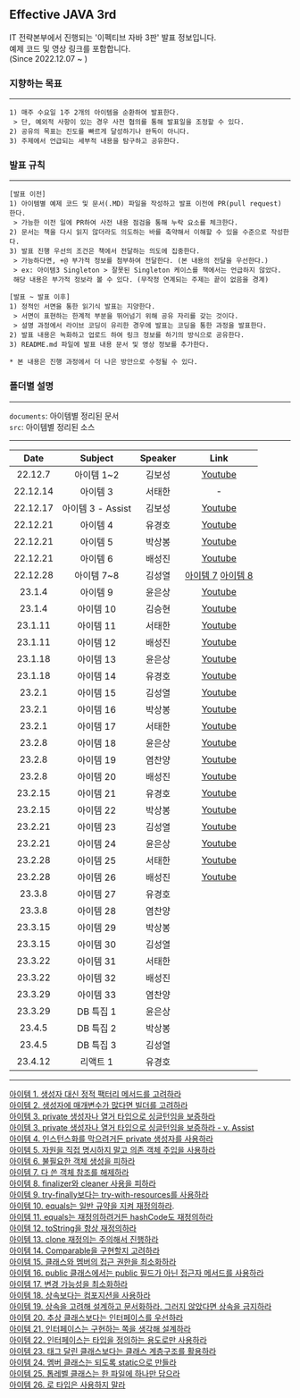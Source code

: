  Effective JAVA 3rd
---
IT 전략본부에서 진행되는 '이펙티브 자바 3판' 발표 정보입니다.  
예제 코드 및 영상 링크를 포함합니다.  
(Since 2022.12.07 ~  )


### 지향하는 목표
---
```
1) 매주 수요일 1주 2개의 아이템을 순환하여 발표한다.
 > 단, 예외적 사항이 있는 경우 사전 협의를 통해 발표일을 조정할 수 있다.
2) 공유의 목표는 진도를 빠르게 달성하기나 완독이 아니다.
3) 주제에서 언급되는 세부적 내용을 탐구하고 공유한다.
```

### 발표 규칙
---
```
[발표 이전]
1) 아이템별 예제 코드 및 문서(.MD) 파일을 작성하고 발표 이전에 PR(pull request) 한다.
 > 가능한 이전 일에 PR하여 사전 내용 점검을 통해 누락 요소를 체크한다.
2) 문서는 책을 다시 읽지 않더라도 의도하는 바를 축약해서 이해할 수 있을 수준으로 작성한다.
3) 발표 진행 우선의 조건은 책에서 전달하는 의도에 집중한다.
 > 가능하다면, +@ 부가적 정보를 첨부하여 전달한다. (본 내용의 전달을 우선한다.)
 > ex: 아이템3 Singleton > 잘못된 Singleton 케이스를 책에서는 언급하지 않았다.
 해당 내용은 부가적 정보라 볼 수 있다. (무작정 연계되는 주제는 끝이 없음을 경계)

[발표 ~ 발표 이후]
1) 정적인 서면을 통한 읽기식 발표는 지양한다.
 > 서면이 표현하는 한계적 부분을 뛰어넘기 위해 공유 자리를 갖는 것이다. 
 > 설명 과정에서 라이브 코딩이 유리한 경우에 발표는 코딩을 통한 과정을 발표한다.
2) 발표 내용은 녹화하고 업로드 하여 링크 정보를 하기의 방식으로 공유한다.
3) README.md 파일에 발표 내용 문서 및 영상 정보를 추가한다.

* 본 내용은 진행 과정에서 더 나은 방안으로 수정될 수 있다.
```


### 폴더별 설명
---
``documents``: 아이템별 정리된 문서  
``src``: 아이템별 정리된 소스

---

|   Date   |    Subject     | Speaker |Link|
|:--------:|:--------------:|:-------:|:---:|
| 22.12.7  |    아이템 1~2     |   김보성   |[Youtube](https://youtu.be/yzLFq1Ky9GE)
| 22.12.14 |     아이템 3      |   서태한   | -
| 22.12.17 | 아이템 3 - Assist |   김보성   |[Youtube](https://youtu.be/Ck0f_knwqS8)
| 22.12.21 |     아이템 4      |   유경호   |[Youtube](https://youtu.be/1bzjyvN6RZs)
| 22.12.21 |     아이템 5      |   박상봉   |[Youtube](https://youtu.be/28_-GmUnu8M)
| 22.12.21 |     아이템 6      |   배성진   |[Youtube](https://youtu.be/U39PgfWRSk0)
| 22.12.28 |    아이템 7~8     |   김성열   |[아이템 7](https://youtu.be/qjSRqUd47Tc)  [아이템 8](https://youtu.be/EKXd-wGfqVE)
|  23.1.4  |     아이템 9      |   윤은상   |[Youtube](https://youtu.be/vg1Z6Yt5jZw)
|  23.1.4  |     아이템 10     |   김승현   |[Youtube](https://youtu.be/eNHeX_xzE6c)
| 23.1.11  |     아이템 11     |   서태한   |[Youtube](https://youtu.be/zINvWUzYM9A)
| 23.1.11  |     아이템 12     |   배성진   |[Youtube](https://youtu.be/ckjWWO2zgHA)
| 23.1.18  |     아이템 13     |   윤은상   |[Youtube](https://youtu.be/U96VcpirHN8)
| 23.1.18  |     아이템 14     |   유경호   |[Youtube](https://youtu.be/_XIxh2TmZzY)
|  23.2.1  |     아이템 15     |   김성열   |[Youtube](https://youtu.be/WW4hYKmJ0Lk)
|  23.2.1  |     아이템 16     |   박상봉   |[Youtube](https://youtu.be/bFH6Jfsxp9A)
|  23.2.1  |     아이템 17     |   서태한   |[Youtube](https://youtu.be/jFnEWx9aFTU)
|  23.2.8  |     아이템 18     |   윤은상   |[Youtube](https://youtu.be/E7dOO7CDXXg)
|  23.2.8  |     아이템 19     |   염찬양   |[Youtube](https://youtu.be/7mJRtle56Y0)
|  23.2.8  |     아이템 20     |   배성진   |[Youtube](https://youtu.be/1S_3f3RNC-Y)
| 23.2.15  |     아이템 21     |   유경호   |[Youtube](https://youtu.be/0TRrHd2wZHI)
| 23.2.15  |     아이템 22     |   박상봉   |[Youtube](https://youtu.be/8k0sN_XWH_E)
| 23.2.21  |     아이템 23     |   김성열   |[Youtube](https://youtu.be/KEBxXmuQsA4)
| 23.2.21  |     아이템 24     |   윤은상   |[Youtube](https://youtu.be/-t-fvP5SQ0Y)
| 23.2.28  |     아이템 25     |   서태한   |[Youtube](https://youtu.be/u4HX2kamj-0)
| 23.2.28  |     아이템 26     |   배성진   |[Youtube](https://youtu.be/z59uQXkiBek)
|  23.3.8  |     아이템 27     |   유경호   |
|  23.3.8  |     아이템 28     |   염찬양   |
| 23.3.15  |     아이템 29     |   박상봉   |
| 23.3.15  |     아이템 30     |   김성열   |
| 23.3.22  |     아이템 31     |   서태한   |
| 23.3.22  |     아이템 32     |   배성진   |
| 23.3.29  |     아이템 33     |   염찬양   |
| 23.3.29  |     DB 특집 1     |   윤은상   |
| 23.4.5   |     DB 특집 2     |   박상봉   |
| 23.4.5   |     DB 특집 3     |   김성열   |
| 23.4.12  |     리액트 1      |   유경호   |
---


[아이템 1. 생성자 대신 정적 팩터리 메서드를 고려하라](documents/item01.md)  
[아이템 2. 생성자에 매개변수가 많다면 빌더를 고려하라](documents/item02.md)  
[아이템 3. private 생성자나 열거 타입으로 싱글턴임을 보증하라](documents/item03.md)  
[아이템 3. private 생성자나 열거 타입으로 싱글턴임을 보증하라 - v. Assist](documents/item03-assist.md)  
[아이템 4. 인스턴스화를 막으려거든 private 생성자를 사용하라](documents/item04.md)    
[아이템 5. 자원을 직접 명시하지 말고 의존 객체 주입을 사용하라](documents/item05.md)    
[아이템 6. 불필요한 객체 생성을 피하라](documents/item06.md)  
[아이템 7. 다 쓴 객체 참조를 해제하라](documents/item07.md)    
[아이템 8. finalizer와 cleaner 사용을 피하라](documents/item08.md)  
[아이템 9. try-finally보다는 try-with-resources를 사용하라](documents/item09.md)  
[아이템 10. equals는 일반 규약을 지켜 재정의하라](documents/item10.md).  
[아이템 11. equals는 재정의하려거든 hashCode도 재정의하라](documents/item11.md)  
[아이템 12. toString을 항상 재정의하라](documents/item12.md)  
[아이템 13. clone 재정의는 주의해서 진행하라](documents/item13.md)  
[아이템 14. Comparable을 구현할지 고려하라](documents/item14.md)  
[아이템 15. 클래스와 멤버의 접근 권한을 최소화하라](documents/item15.md)  
[아이템 16. public 클래스에서는 public 필드가 아닌 접근자 메서드를 사용하라](documents/item16.md)  
[아이템 17. 변경 가능성을 최소화하라](documents/item17.md)  
[아이템 18. 상속보다는 컴포지션을 사용하라](documents/item18.md)  
[아이템 19. 상속을 고려해 설계하고 문서화하라. 그러지 않았다면 상속을 금지하라](documents/item19.md)  
[아이템 20. 추상 클래스보다는 인터페이스를 우선하라](documents/item20.md)  
[아이템 21. 인터페이스는 구현하는 쪽을 생각해 설계하라](documents/item21.md)  
[아이템 22. 인터페이스는 타입을 정의하는 용도로만 사용하라](documents/item22.md)  
[아이템 23. 태그 달린 클래스보다는 클래스 계층구조를 활용하라](documents/item23.md)  
[아이템 24. 멤버 클래스는 되도록 static으로 만들라](documents/item24.md)  
[아이템 25. 톱레벨 클래스는 한 파일에 하나만 담으라](documents/item25.md)  
[아이템 26. 로 타입은 사용하지 말라](documents/item26.md)  
